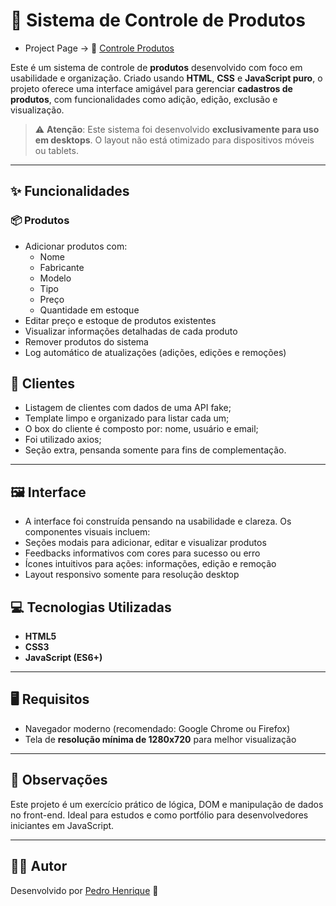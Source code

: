 # 🧾 Sistema de Controle de Produtos

- Project Page -> 🔗 [Controle Produtos](https://eupedrobarbosa03.github.io/controle-produtos/)

Este é um sistema de controle de **produtos** desenvolvido com foco em usabilidade e organização. Criado usando **HTML**, **CSS** e **JavaScript puro**, o projeto oferece uma interface amigável para gerenciar **cadastros de produtos**, com funcionalidades como adição, edição, exclusão e visualização.

> ⚠️ **Atenção**: Este sistema foi desenvolvido **exclusivamente para uso em desktops**. O layout não está otimizado para dispositivos móveis ou tablets.

---

## ✨ Funcionalidades

### 📦 Produtos
- Adicionar produtos com:
  - Nome
  - Fabricante
  - Modelo
  - Tipo
  - Preço
  - Quantidade em estoque
- Editar preço e estoque de produtos existentes
- Visualizar informações detalhadas de cada produto
- Remover produtos do sistema
- Log automático de atualizações (adições, edições e remoções)

## 🔎 Clientes
- Listagem de clientes com dados de uma API fake;
- Template limpo e organizado para listar cada um;
- O box do cliente é composto por: nome, usuário e email;
- Foi utilizado axios;
- Seção extra, pensanda somente para fins de complementação. 

---

## 🖼️ Interface
- A interface foi construída pensando na usabilidade e clareza. Os componentes visuais incluem:
- Seções modais para adicionar, editar e visualizar produtos
- Feedbacks informativos com cores para sucesso ou erro
- Ícones intuitivos para ações: informações, edição e remoção
- Layout responsivo somente para resolução desktop


## 💻 Tecnologias Utilizadas
- **HTML5**
- **CSS3**
- **JavaScript (ES6+)**
---

## 🖥️ Requisitos
- Navegador moderno (recomendado: Google Chrome ou Firefox)
- Tela de **resolução mínima de 1280x720** para melhor visualização

---

## 📌 Observações
Este projeto é um exercício prático de lógica, DOM e manipulação de dados no front-end. Ideal para estudos e como portfólio para desenvolvedores iniciantes em JavaScript.

---

## 👨‍💻 Autor
Desenvolvido por [Pedro Henrique](https://github.com/eupedrobarbosa03) 🚀
